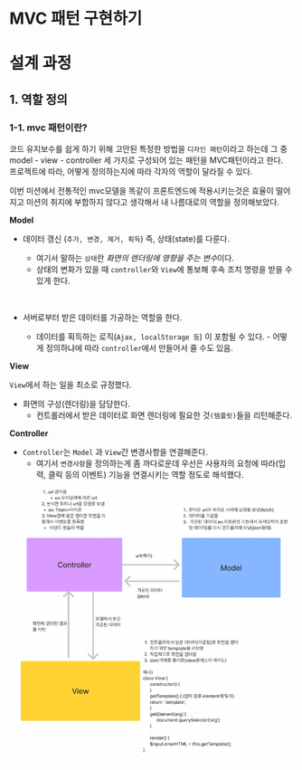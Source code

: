 # MVC 패턴 구현하기

# 설계 과정

## 1. 역할 정의

### 1-1. mvc 패턴이란?

코드 유지보수를 쉽게 하기 위해 고안된 특정한 방법을 `디자인 패턴`이라고 하는데 그 중 model - view - controller 세 가지로 구성되어 있는 패턴을 MVC패턴이라고 한다.</br>
프로젝트에 따라, 어떻게 정의하는지에 따라 각자의 역할이 달라질 수 있다.

이번 미션에서 전통적인 mvc모델을 똑같이 프론트엔드에 적용시키는것은 효율이 떨어지고 미션의 취지에 부합하지 않다고 생각해서 내 나름대로의 역할을 정의해보았다.

**Model**

- 데이터 갱신 (`추가, 변경, 제거, 획득`) 즉, 상태(state)를 다룬다.

  - 여기서 말하는 `상태`란 *화면의 렌더링에 영향을 주는 변수*이다.
  - 상태의 변화가 있을 때 `controller`와 `View`에 통보해 후속 조치 명령을 받을 수 있게 한다.

</br>

- 서버로부터 받은 데이터를 가공하는 역할을 한다.

  - 데이터를 획득하는 로직(`Ajax, localStorage 등`) 이 포함될 수 있다. - 어떻게 정의하냐에 따라 `controller`에서 만들어서 줄 수도 있음.
    </br>

**View**

`View`에서 하는 일을 최소로 규정했다.

- 화면의 구성(렌더링)을 담당한다.
  - 컨트롤러에서 받은 데이터로 화면 렌더링에 필요한 것`(템플릿)`들을 리턴해준다.
    </br>

**Controller**

- `Controller`는 `Model` 과 `View`간 변경사항을 연결해준다.
  - 여기서 `변경사항`을 정의하는게 좀 까다로운데 우선은 사용자의 요청에 따라(입력, 클릭 등의 이벤트) 기능을 연결시키는 역할 정도로 해석했다.

![default](docs\MVC.png)
